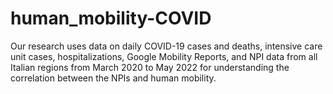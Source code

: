 # human_mobility-COVID
Our research uses data on daily COVID-19 cases and deaths, intensive care unit cases, hospitalizations, Google Mobility Reports, and NPI data from all Italian regions from March 2020 to May 2022 for understanding the correlation between the NPIs and human mobility.
